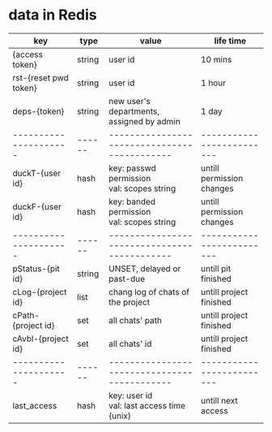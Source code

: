# data in Redis

| key                   | type   | value                                        | life time                 |
| --------------------- | ------ | -------------------------------------------- | ------------------------- |
| {access token}        | string | user id                                      | 10 mins                   |
| rst-{reset pwd token} | string | user id                                      | 1 hour                    |
| deps-{token}          | string | new user's departments, assigned by admin    | 1 day                     |
| --------------------- | ------ | -------------------------------------------- | ------------------------- |
| duckT-{user id}       | hash   | key: passwd permission<br>val: scopes string | untill permission changes |
| duckF-{user id}       | hash   | key: banded permission<br>val: scopes string | untill permission changes |
| --------------------- | ------ | -------------------------------------------- | ------------------------- |
| pStatus-{pit id}      | string | UNSET, delayed or past-due                   | untill pit finished       |
| cLog-{project id}     | list   | chang log of chats of the project            | untill project finished   |
| cPath-{project id}    | set    | all chats' path                              | untill project finished   |
| cAvbl-{project id}    | set    | all chats' id                                | untill project finished   |
| --------------------- | ------ | -------------------------------------------- | ------------------------- |
| last_access           | hash   | key: user id<br>val: last access time (unix) | untill next access        |
